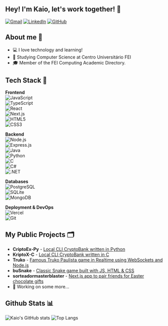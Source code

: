## Hey! I'm Kaio, let's work together!  👋

[![Gmail](https://img.shields.io/badge/Gmail-333333?style=for-the-badge&logo=gmail&logoColor=red&logoWidth=20)](mailto:kposansky@gmail.com)
[![LinkedIn](https://img.shields.io/badge/LinkedIn-0077B5?style=for-the-badge&logo=linkedin&logoColor=white&logoWidth=20)](https://www.linkedin.com/in/kaio-santos-a721aa31a/)
[![GitHub](https://img.shields.io/badge/GitHub-100000?style=for-the-badge&logo=github&logoColor=white&logoWidth=20)](https://github.com/oKaio06)

## About me 💬

- 💻 I love technology and learning!
- 🏢 Studying Computer Science at Centro Universitário FEI
- 🎓 Member of the FEI Computing Academic Directory.

## Tech Stack 🔧

**Frontend**  
![JavaScript](https://img.shields.io/badge/JavaScript-F7DF1E?style=for-the-badge&logo=javascript&logoColor=black&logoWidth=10)  
![TypeScript](https://img.shields.io/badge/TypeScript-007ACC?style=for-the-badge&logo=typescript&logoColor=white&logoWidth=10)  
![React](https://img.shields.io/badge/React-20232A?style=for-the-badge&logo=react&logoColor=61DAFB&logoWidth=10)  
![Next.js](https://img.shields.io/badge/Next-black?style=for-the-badge&logo=next.js&logoColor=white&logoWidth=10)  
![HTML5](https://img.shields.io/badge/HTML5-E34F26?style=for-the-badge&logo=html5&logoColor=white&logoWidth=10)  
![CSS3](https://img.shields.io/badge/CSS3-1572B6?style=for-the-badge&logo=css3&logoColor=white&logoWidth=10)  

**Backend**  
![Node.js](https://img.shields.io/badge/node.js-6DA55F?style=for-the-badge&logo=node.js&logoColor=white)  
![Express.js](https://img.shields.io/badge/express.js-%23404d59.svg?style=for-the-badge&logo=express&logoColor=%2361DAFB&logoWidth=10)  
![Java](https://img.shields.io/badge/java-%23ED8B00.svg?style=for-the-badge&logo=openjdk&logoColor=white&logoWidth=10)  
![Python](https://img.shields.io/badge/python-3670A0?style=for-the-badge&logo=python&logoColor=ffdd54&logoWidth=10)  
![C](https://img.shields.io/badge/C-00599C?style=for-the-badge&logo=c&logoColor=white&logoWidth=10)  
![C#](https://img.shields.io/badge/C%23-239120?style=for-the-badge&logo=c-sharp&logoColor=white&logoWidth=10)  
![.NET](https://img.shields.io/badge/.NET-5C2D91?style=for-the-badge&logo=.net&logoColor=white&logoWidth=10)  

**Databases**  
![PostgreSQL](https://img.shields.io/badge/PostgreSQL-000?style=for-the-badge&logo=postgresql&logoWidth=10)  
![SQLite](https://img.shields.io/badge/SQLite-000?style=for-the-badge&logo=sqlite&logoColor=07405E&logoWidth=10)  
![MongoDB](https://img.shields.io/badge/MongoDB-%234ea94b.svg?style=for-the-badge&logo=mongodb&logoColor=white&logoWidth=10)  

**Deployment & DevOps**  
![Vercel](https://img.shields.io/badge/vercel-%23000000.svg?style=for-the-badge&logo=vercel&logoColor=white&logoWidth=10)  
![Git](https://img.shields.io/badge/GIT-E44C30?style=for-the-badge&logo=git&logoColor=white)


## My Public Projects 🗂️
- **CriptoEx-Py** - [Local CLI CryptoBank written in Python](https://github.com/oKaio06/CriptoEx-Py)
- **KriptoX-C** - [Local CLI CryptoBank written in C](https://github.com/oKaio06/KriptoX-C-Adm)
- **Truko** - [Famous Truko Paulista game in Realtime using WebSockets and Node.js](https://github.com/oKaio06/truko)
- **buSnake** - [Classic Snake game built with JS, HTML & CSS](https://github.com/oKaio06/buSnake)
- **sorteadormasterblaster** - [Next.js app to pair friends for Easter chocolate gifts](https://github.com/oKaio06/sorteadormasterblaster)
- 👀 Working on some more...

## Github Stats 📊

![Kaio's GitHub stats](https://github-readme-stats.vercel.app/api?username=oKaio06&show_icons=true&theme=transparent)
![Top Langs](https://github-readme-stats.vercel.app/api/top-langs/?username=oKaio06&layout=compact&icons=true&theme=transparent)
